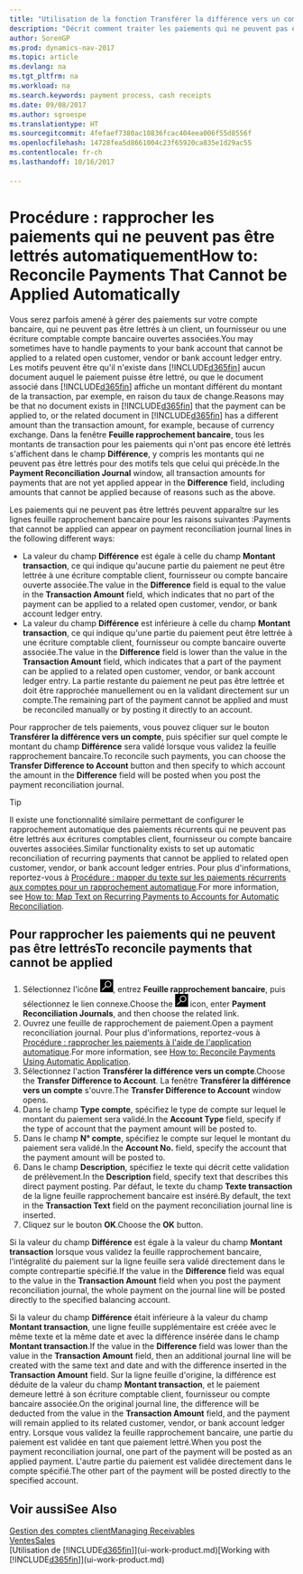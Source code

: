```yaml
---
title: "Utilisation de la fonction Transférer la différence vers un compte pour rapprocher les paiements"
description: "Décrit comment traiter les paiements qui ne peuvent pas être lettrés dans un document, par exemple lorsqu'un taux de change entraîne un changement de montants."
author: SorenGP
ms.prod: dynamics-nav-2017
ms.topic: article
ms.devlang: na
ms.tgt_pltfrm: na
ms.workload: na
ms.search.keywords: payment process, cash receipts
ms.date: 09/08/2017
ms.author: sgroespe
ms.translationtype: HT
ms.sourcegitcommit: 4fefaef7380ac10836fcac404eea006f55d8556f
ms.openlocfilehash: 14728fea5d8661004c23f65920ca835e1d29ac55
ms.contentlocale: fr-ch
ms.lasthandoff: 10/16/2017

---
```

# <a name="how-to-reconcile-payments-that-cannot-be-applied-automatically"></a><span data-ttu-id="413bd-103">Procédure : rapprocher les paiements qui ne peuvent pas être lettrés automatiquement</span><span class="sxs-lookup"><span data-stu-id="413bd-103">How to: Reconcile Payments That Cannot be Applied Automatically</span></span>
<span data-ttu-id="413bd-104">Vous serez parfois amené à gérer des paiements sur votre compte bancaire, qui ne peuvent pas être lettrés à un client, un fournisseur ou une écriture comptable compte bancaire ouvertes associées.</span><span class="sxs-lookup"><span data-stu-id="413bd-104">You may sometimes have to handle payments to your bank account that cannot be applied to a related open customer, vendor or bank account ledger entry.</span></span> <span data-ttu-id="413bd-105">Les motifs peuvent être qu'il n'existe dans [!INCLUDE[d365fin](includes/d365fin_md.md)] aucun document auquel le paiement puisse être lettré, ou que le document associé dans [!INCLUDE[d365fin](includes/d365fin_md.md)] affiche un montant différent du montant de la transaction, par exemple, en raison du taux de change.</span><span class="sxs-lookup"><span data-stu-id="413bd-105">Reasons may be that no document exists in [!INCLUDE[d365fin](includes/d365fin_md.md)] that the payment can be applied to, or the related document in [!INCLUDE[d365fin](includes/d365fin_md.md)] has a different amount than the transaction amount, for example, because of currency exchange.</span></span> <span data-ttu-id="413bd-106">Dans la fenêtre **Feuille rapprochement bancaire**, tous les montants de transaction pour les paiements qui n'ont pas encore été lettrés s'affichent dans le champ **Différence**, y compris les montants qui ne peuvent pas être lettrés pour des motifs tels que celui qui précède.</span><span class="sxs-lookup"><span data-stu-id="413bd-106">In the **Payment Reconciliation Journal** window, all transaction amounts for payments that are not yet applied appear in the **Difference** field, including amounts that cannot be applied because of reasons such as the above.</span></span>

<span data-ttu-id="413bd-107">Les paiements qui ne peuvent pas être lettrés peuvent apparaître sur les lignes feuille rapprochement bancaire pour les raisons suivantes :</span><span class="sxs-lookup"><span data-stu-id="413bd-107">Payments that cannot be applied can appear on payment reconciliation journal lines in the following different ways:</span></span>

* <span data-ttu-id="413bd-108">La valeur du champ **Différence** est égale à celle du champ **Montant transaction**, ce qui indique qu'aucune partie du paiement ne peut être lettrée à une écriture comptable client, fournisseur ou compte bancaire ouverte associée.</span><span class="sxs-lookup"><span data-stu-id="413bd-108">The value in the **Difference** field is equal to the value in the **Transaction Amount** field, which indicates that no part of the payment can be applied to a related open customer, vendor, or bank account ledger entry.</span></span>
* <span data-ttu-id="413bd-109">La valeur du champ **Différence** est inférieure à celle du champ **Montant transaction**, ce qui indique qu'une partie du paiement peut être lettrée à une écriture comptable client, fournisseur ou compte bancaire ouverte associée.</span><span class="sxs-lookup"><span data-stu-id="413bd-109">The value in the **Difference** field is lower than the value in the **Transaction Amount** field, which indicates that a part of the payment can be applied to a related open customer, vendor, or bank account ledger entry.</span></span> <span data-ttu-id="413bd-110">La partie restante du paiement ne peut pas être lettrée et doit être rapprochée manuellement ou en la validant directement sur un compte.</span><span class="sxs-lookup"><span data-stu-id="413bd-110">The remaining part of the payment cannot be applied and must be reconciled manually or by posting it directly to an account.</span></span>

<span data-ttu-id="413bd-111">Pour rapprocher de tels paiements, vous pouvez cliquer sur le bouton **Transférer la différence vers un compte**, puis spécifier sur quel compte le montant du champ **Différence** sera validé lorsque vous validez la feuille rapprochement bancaire.</span><span class="sxs-lookup"><span data-stu-id="413bd-111">To reconcile such payments, you can choose the **Transfer Difference to Account** button and then specify to which account the amount in the **Difference** field will be posted when you post the payment reconciliation journal.</span></span>

> [!TIP]  
>   <span data-ttu-id="413bd-112">Il existe une fonctionnalité similaire permettant de configurer le rapprochement automatique des paiements récurrents qui ne peuvent pas être lettrés aux écritures comptables client, fournisseur ou compte bancaire ouvertes associées.</span><span class="sxs-lookup"><span data-stu-id="413bd-112">Similar functionality exists to set up automatic reconciliation of recurring payments that cannot be applied to related open customer, vendor, or bank account ledger entries.</span></span> <span data-ttu-id="413bd-113">Pour plus d'informations, reportez-vous à [Procédure : mapper du texte sur les paiements récurrents aux comptes pour un rapprochement automatique](receivables-how-map-text-recurring-payments-accounts-auto-reconcilliation.md).</span><span class="sxs-lookup"><span data-stu-id="413bd-113">For more information, see [How to: Map Text on Recurring Payments to Accounts for Automatic Reconciliation](receivables-how-map-text-recurring-payments-accounts-auto-reconcilliation.md).</span></span>

## <a name="to-reconcile-payments-that-cannot-be-applied"></a><span data-ttu-id="413bd-114">Pour rapprocher les paiements qui ne peuvent pas être lettrés</span><span class="sxs-lookup"><span data-stu-id="413bd-114">To reconcile payments that cannot be applied</span></span>
1. <span data-ttu-id="413bd-115">Sélectionnez l'icône ![Page ou état pour la recherche](media/ui-search/search_small.png "Page ou état pour la recherche"), entrez **Feuille rapprochement bancaire**, puis sélectionnez le lien connexe.</span><span class="sxs-lookup"><span data-stu-id="413bd-115">Choose the ![Search for Page or Report](media/ui-search/search_small.png "Search for Page or Report icon") icon, enter **Payment Reconciliation Journals**, and then choose the related link.</span></span>
2. <span data-ttu-id="413bd-116">Ouvrez une feuille de rapprochement de paiement.</span><span class="sxs-lookup"><span data-stu-id="413bd-116">Open a payment reconciliation journal.</span></span> <span data-ttu-id="413bd-117">Pour plus d'informations, reportez-vous à [Procédure : rapprocher les paiements à l'aide de l'application automatique](receivables-how-reconcile-payments-auto-application.md).</span><span class="sxs-lookup"><span data-stu-id="413bd-117">For more information, see [How to: Reconcile Payments Using Automatic Application](receivables-how-reconcile-payments-auto-application.md).</span></span>
3. <span data-ttu-id="413bd-118">Sélectionnez l'action **Transférer la différence vers un compte**.</span><span class="sxs-lookup"><span data-stu-id="413bd-118">Choose the **Transfer Difference to Account**.</span></span> <span data-ttu-id="413bd-119">La fenêtre **Transférer la différence vers un compte** s'ouvre.</span><span class="sxs-lookup"><span data-stu-id="413bd-119">The **Transfer Difference to Account** window opens.</span></span>
4. <span data-ttu-id="413bd-120">Dans le champ **Type compte**, spécifiez le type de compte sur lequel le montant du paiement sera validé.</span><span class="sxs-lookup"><span data-stu-id="413bd-120">In the **Account Type** field, specify if the type of account that the payment amount will be posted to.</span></span>
5. <span data-ttu-id="413bd-121">Dans le champ **N° compte**, spécifiez le compte sur lequel le montant du paiement sera validé.</span><span class="sxs-lookup"><span data-stu-id="413bd-121">In the **Account No.** field, specify the account that the payment amount will be posted to.</span></span>
6. <span data-ttu-id="413bd-122">Dans le champ **Description**, spécifiez le texte qui décrit cette validation de prélèvement.</span><span class="sxs-lookup"><span data-stu-id="413bd-122">In the **Description** field, specify text that describes this direct payment posting.</span></span> <span data-ttu-id="413bd-123">Par défaut, le texte du champ **Texte transaction** de la ligne feuille rapprochement bancaire est inséré.</span><span class="sxs-lookup"><span data-stu-id="413bd-123">By default, the text in the **Transaction Text** field on the payment reconciliation journal line is inserted.</span></span>
7. <span data-ttu-id="413bd-124">Cliquez sur le bouton **OK**.</span><span class="sxs-lookup"><span data-stu-id="413bd-124">Choose the **OK** button.</span></span>

<span data-ttu-id="413bd-125">Si la valeur du champ **Différence** est égale à la valeur du champ **Montant transaction** lorsque vous validez la feuille rapprochement bancaire, l'intégralité du paiement sur la ligne feuille sera validé directement dans le compte contrepartie spécifié.</span><span class="sxs-lookup"><span data-stu-id="413bd-125">If the value in the **Difference** field was equal to the value in the **Transaction Amount** field when you post the payment reconciliation journal, the whole payment on the journal line will be posted directly to the specified balancing account.</span></span>

<span data-ttu-id="413bd-126">Si la valeur du champ **Différence** était inférieure à la valeur du champ **Montant transaction**, une ligne feuille supplémentaire est créée avec le même texte et la même date et avec la différence insérée dans le champ **Montant transaction**.</span><span class="sxs-lookup"><span data-stu-id="413bd-126">If the value in the **Difference** field was lower than the value in the **Transaction Amount** field, then an additional journal line will be created with the same text and date and with the difference inserted in the **Transaction Amount** field.</span></span> <span data-ttu-id="413bd-127">Sur la ligne feuille d'origine, la différence est déduite de la valeur du champ **Montant transaction**, et le paiement demeure lettré à son écriture comptable client, fournisseur ou compte bancaire associée.</span><span class="sxs-lookup"><span data-stu-id="413bd-127">On the original journal line, the difference will be deducted from the value in the **Transaction Amount** field, and the payment will remain applied to its related customer, vendor, or bank account ledger entry.</span></span> <span data-ttu-id="413bd-128">Lorsque vous validez la feuille rapprochement bancaire, une partie du paiement est validée en tant que paiement lettré.</span><span class="sxs-lookup"><span data-stu-id="413bd-128">When you post the payment reconciliation journal, one part of the payment will be posted as an applied payment.</span></span> <span data-ttu-id="413bd-129">L'autre partie du paiement est validée directement dans le compte spécifié.</span><span class="sxs-lookup"><span data-stu-id="413bd-129">The other part of the payment will be posted directly to the specified account.</span></span>

## <a name="see-also"></a><span data-ttu-id="413bd-130">Voir aussi</span><span class="sxs-lookup"><span data-stu-id="413bd-130">See Also</span></span>
[<span data-ttu-id="413bd-131">Gestion des comptes client</span><span class="sxs-lookup"><span data-stu-id="413bd-131">Managing Receivables</span></span>](receivables-manage-receivables.md)  
[<span data-ttu-id="413bd-132">Ventes</span><span class="sxs-lookup"><span data-stu-id="413bd-132">Sales</span></span>](sales-manage-sales.md)  
<span data-ttu-id="413bd-133">[Utilisation de [!INCLUDE[d365fin](includes/d365fin_md.md)]](ui-work-product.md)</span><span class="sxs-lookup"><span data-stu-id="413bd-133">[Working with [!INCLUDE[d365fin](includes/d365fin_md.md)]](ui-work-product.md)</span></span>

